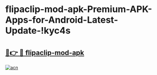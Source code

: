 # flipaclip-mod-apk-Premium-APK-Apps-for-Android-Latest-Update-!kyc4s

# <h2><a href="https://9rvmkg.esa.edu.pl?title=flipaclip-mod-apk&ref=kyc4s">🔗👉 🔴 flipaclip-mod-apk</a></h2>

[![acn](https://github.com/user-attachments/assets/0f9c940e-d8b0-45ae-aac7-cd30a18b3e1c)](https://9rvmkg.esa.edu.pl?title=flipaclip-mod-apk&ref=kyc4s)

